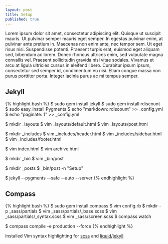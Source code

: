 ```yaml
---
layout: post
title: Setup
published: true
---
```


Lorem ipsum dolor sit amet, consectetur adipiscing elit. Quisque ut suscipit mauris. Ut pulvinar semper mauris eget semper. In egestas pulvinar enim, at pulvinar ante pretium in. Maecenas non enim ante, nec tempor sem. Ut eget risus nisi. Suspendisse potenti. Praesent turpis erat, euismod eget aliquam sed, bibendum ac lorem. Donec rhoncus ultrices enim, sed vulputate magna convallis vel. Praesent sollicitudin gravida nisl vitae sodales. Vivamus et arcu at ligula ultricies cursus in eleifend libero. Curabitur ipsum ipsum, consectetur sed semper id, condimentum eu nisi. Etiam congue massa non purus porttitor porta. Integer lacinia purus ac mi tempus semper.

## Jekyll
{% highlight bash %}
$ sudo gem install jekyll
$ sudo gem install rdiscount
$ sudo easy_install Pygments
$ echo "markdown: rdiscount" >> _config.yml
$ echo "paginate: 1" >> _config.yml

$ mkdir _layouts
$ vim _layouts/default.html
$ vim _layouts/post.html

$ mkdir _includes
$ vim _includes/header.html
$ vim _includes/sidebar.html
$ vim _includes/footer.html

$ vim index.html
$ vim archive.html

$ mkdir _bin
$ vim _bin/post

$ mkdir _posts
$ _bin/post -n "Setup"

$ jekyll --pygments --safe --auto --server
{% endhighlight %}

## Compass
{% highlight bash %}
$ sudo gem install compass
$ vim config.rb
$ mkdir -p _sass/partials
$ vim _sass/partials/_base.scss
$ vim _sass/partials/_syntax.scss
$ vim _sass/screen.scss
$ compass watch

$ compass compile -e production --force
{% endhighlight %}

Installed Vim syntax highlighting for [scss](https://github.com/cakebaker/scss-syntax.vim) and [liquid/jekyll](https://github.com/tpope/vim-liquid)
